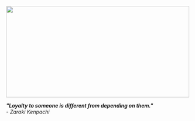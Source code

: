 <img src="https://media.giphy.com/media/M1oPO3TchPJS/giphy.gif" width="500px" height="250px"/> 

**_"Loyalty to someone is different from depending on them."_**   
                                             - _Zaraki Kenpachi_
<div data-iframe-width="150" data-iframe-height="270" data-share-badge-id="e4f4c881-d895-40f3-8683-c161ae36a54f" data-share-badge-host="https://www.credly.com"></div><script type="text/javascript" async src="//cdn.credly.com/assets/utilities/embed.js"></script>

